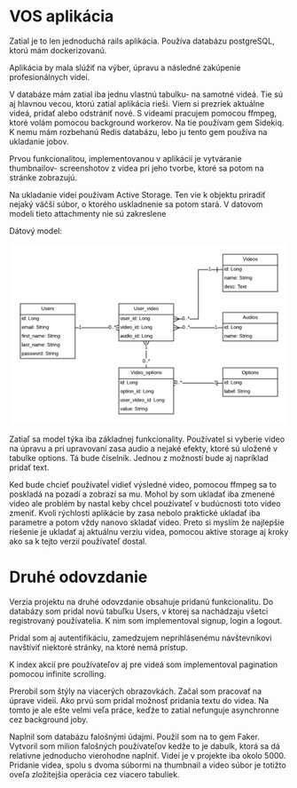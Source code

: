 # VOS aplikácia

Zatial je to len jednoduchá rails aplikácia. Používa databázu postgreSQL, ktorú mám dockerizovanú.

Aplikácia by mala slúžiť na výber, úpravu a následné zakúpenie profesionálnych videí.

V databáze mám zatial iba jednu vlastnú tabulku- na samotné videá. Tie sú aj hlavnou vecou, ktorú 
zatial aplikácia rieši. Viem si prezriek aktuálne videá, pridať alebo odstrániť nové. 
S videami pracujem pomocou ffmpeg, ktoré volám pomocou background workerov. Na tie používam 
gem Sidekiq. K nemu mám rozbehanú Redis databázu, lebo ju tento gem používa na ukladanie 
jobov.

Prvou funkcionalitou, implementovanou v aplikácií je vytváranie thumbnailov- 
screenshotov z videa pri jeho tvorbe, ktoré sa potom na stránke zobrazujú.


Na ukladanie videí používam Active Storage. Ten vie k objektu priradiť nejaký väčší súbor, o ktorého
uskladnenie sa potom stará. V datovom modeli tieto attachmenty nie sú zakreslene


Dátový model: 

 ![Alt text](app/assets/images/data_model.png)


Zatiaľ sa model týka iba základnej funkcionality. Používatel si vyberie video na úpravu a
pri upravovaní zasa audio a nejaké efekty, ktoré sú uložené v tabulke options. Tá bude číselník.
Jednou z možností bude aj napríklad pridať text.

Ked bude chcieť používateĺ vidieť výsledné video, pomocou ffmpeg sa to poskladá na 
pozadí a zobrazí sa mu. Mohol by som ukladať iba zmenené video ale problém by 
nastal keby chcel pouźívateľ v budúcnosti toto video zmeniť. Kvoli rýchlosti aplikácie by zasa nebolo praktické
ukladať iba parametre a potom vždy nanovo skladať video. Preto si myslím že najlepšie riešenie
je ukladať aj aktuálnu verziu videa, pomocou aktive storage aj kroky ako sa k tejto verzií používateľ dostal.



# Druhé odovzdanie

Verzia projektu na druhé odovzdanie obsahuje pridanú funkcionalitu. Do databázy som pridal 
novú tabuľku Users, v ktorej sa nachádzaju všetci registrovaný používatelia. K nim som 
implementoval signup, login a logout. 

Pridal som aj autentifikáciu, zamedzujem neprihlásenému návštevníkovi navštíviť niektoré stránky, na ktoré nemá
prístup. 

K index akcií pre používateľov aj pre videá som implementoval pagination pomocou infinite scrolling. 

Prerobil som štýly na viacerých obrazovkách. Začal som pracovať na úprave videií. Ako prvú 
som pridal možnosť pridania textu do videa. Na tomto je ale ešte velmi veľa práce, keďźe
to zatial nefunguje asynchronne cez background joby.

Naplnil som databázu falošnými údajmi. Použil som na to gem Faker. Vytvoril som milion falošných používateľov
kedže to je dabulk, ktorá sa dá relativne jednoducho vierohodne naplniť. Videí je v projekte iba okolo 5000.
Pridanie videa, spolu s dvoma súbormi na thumbnail a video súbor je totižto oveľa zložitejšia operácia cez 
viacero tabuliek. 
